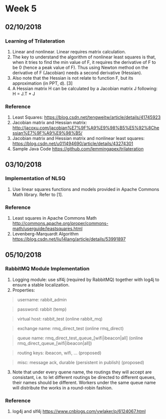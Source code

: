 # Week 5
## 02/10/2018
### Learning of Trilateration
1. Linear and nonlinear. Linear requires matrix calculation.
2. The key to understand the algorithm of nonlinear least squares is that, when it tries to find the min value of F, it requires the derivative of F to be 0 (hence a peak value of F). Thus using Newton method on the derivative of F (Jacobian) needs a second derivative (Hessian).
3. Also note that the Hessian is not relate to function F, but its approximation (in PPT, d). [3]
4. A Hessian matrix H can be calculated by a Jacobian matrix J following: H = J.T * J

### Reference
1. Least Squares: https://blog.csdn.net/tengweitw/article/details/41745923
2. Jacobian matrix and Hessian matrix: http://jacoxu.com/jacobian%E7%9F%A9%E9%98%B5%E5%92%8Chessian%E7%9F%A9%E9%98%B5/
3. Jacobian matrix and Hessian matrix and nonlinear least squares: https://blog.csdn.net/u011494690/article/details/43274301
4. Sample Java Code https://github.com/lemmingapex/trilateration

## 03/10/2018
### Implementation of NLSQ
1. Use linear squares functions and models provided in Apache Commons Math library. Refer to [1].

### Reference
1. Least squares in Apache Commons Math http://commons.apache.org/proper/commons-math/userguide/leastsquares.html
2. Levenberg-Marquardt Algorithm https://blog.csdn.net/liu14lang/article/details/53991897

## 05/10/2018
### RabbitMQ Module Implementation
1. Logging module: use slf4j (required by RabbitMQ) together with log4j to ensure a stable localization.
2. Properties: 
> username: rabbit_admin

> password: rabbit (temp)

> virtual host: rabbit_test (online rabbit_mq)

> exchange name: rmq_direct_test (online rmq_direct)

> queue name: rmq_direct_test_queue_[wifi|ibeacon|all] (online rmq_direct_queue_[wifi|ibeacon|all])

> routing keys: ibeacon, wifi, ... (proposed)

> misc: message ack, durable (persistent in publish) (proposed)
3. Note that under every quene name, the routings they will accept are consistant, i.e. to let different routings be directed to different queues, their names should be different. Workers under the same queue name will distribute the works in a round-robin fashion.

### Reference
1. log4j and slf4j https://www.cnblogs.com/ywlaker/p/6124067.html